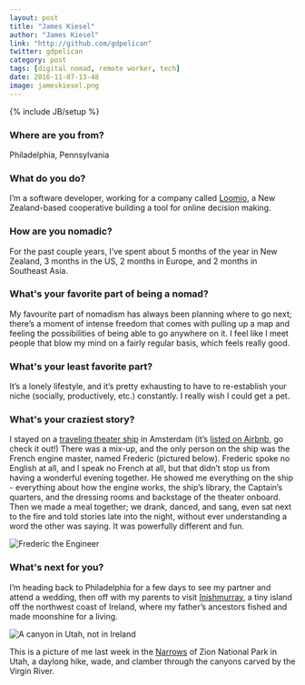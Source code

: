 ```yaml
---
layout: post
title: "James Kiesel"
author: "James Kiesel"
link: "http://github.com/gdpelican"
twitter: gdpelican
category: post
tags: [digital nomad, remote worker, tech]
date: 2016-11-07-13-48
image: jameskiesel.png
---
```

{% include JB/setup %}

### Where are you from?
Philadelphia, Pennsylvania

### What do you do?
I’m a software developer, working for a company called [Loomio](https://www.loomio.org/), a New Zealand-based cooperative building a tool for online decision making.

### How are you nomadic?
For the past couple years, I’ve spent about 5 months of the year in New Zealand, 3 months in the US, 2 months in Europe, and 2 months in Southeast Asia.

### What's your favorite part of being a nomad?
My favourite part of nomadism has always been planning where to go next; there’s a moment of intense freedom that comes with pulling up a map and feeling the possibilities of being able to go anywhere on it. I feel like I meet people that blow my mind on a fairly regular basis, which feels really good.

### What's your least favorite part?
It’s a lonely lifestyle, and it’s pretty exhausting to have to re-establish your niche (socially, productively, etc.) constantly. I really wish I could get a pet.


### What's your craziest story?
I stayed on a [traveling theater ship](http://www.azart.org/) in Amsterdam (it’s [listed on Airbnb](https://www.airbnb.com/rooms/8350742), go check it out!) There was a mix-up, and the only person on the ship was the French engine master, named Frederic (pictured below). Frederic spoke no English at all, and I speak no French at all, but that didn’t stop us from having a wonderful evening together. He showed me everything on the ship - everything about how the engine works, the ship’s library, the Captain’s quarters, and the dressing rooms and backstage of the theater onboard. Then we made a meal together; we drank, danced, and sang, even sat next to the fire and told stories late into the night, without ever understanding a word the other was saying. It was powerfully different and fun.

<img src="{{ BASE_PATH }}/assets/img/posts/jameskiesel-alt.JPG" title="Frederic the Engineer" class="post-image"/>

### What's next for you?
I’m heading back to Philadelphia for a few days to see my partner and attend a wedding, then off with my parents to visit [Inishmurray](https://en.wikipedia.org/wiki/Inishmurray), a tiny island off the northwest coast of Ireland, where my father’s ancestors fished and made moonshine for a living.

<img src="{{ BASE_PATH }}/assets/img/posts/jameskiesel-alt2.JPG" title="A canyon in Utah, not in Ireland" class="post-image" />

This is a picture of me last week in the [Narrows](https://www.nps.gov/zion/planyourvisit/thenarrows.htm) of Zion National Park in Utah, a daylong hike, wade, and clamber through the canyons carved by the Virgin River.
